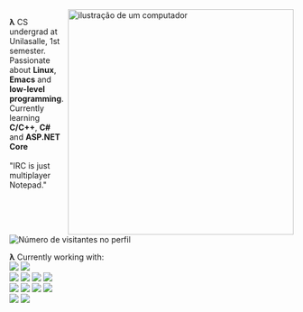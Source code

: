 <img src="https://external-content.duckduckgo.com/iu/?u=http%3A%2F%2Fxahlee.info%2Femacs%2Fmisc%2Fi%2FMarisa_Kirisame_emacs_magic.png&f=1&nofb=1&ipt=bf2a8b9dd038a05e93c296c2eb00efe96013136a619c44eeeb832284d6a938a2&ipo=images" alt="ilustração de um computador" min-width="400px" max-width="400px" width="400px" align="right">

<p align="left"> 
<b>λ</b> CS undergrad at Unilasalle, 1st semester. Passionate about <b>Linux</b>, <b>Emacs</b> and <b>low-level programming</b>.<br>Currently learning <b>C/C++</b>, <b>C#</b> and <b>ASP.NET Core</b><br><br>
"IRC is just multiplayer Notepad."
<p>

<img src="https://profile-counter.glitch.me/DiogoBnfr/count.svg" alt="Número de visitantes no perfil"/>

<b>λ</b> Currently working with:<br>
<img src="https://img.shields.io/badge/Arch%20Linux-1793D1?logo=arch-linux&logoColor=fff&style=for-the-badge"/>
<img src="https://img.shields.io/badge/Windows-0078D6?style=for-the-badge&logo=windows&logoColor=white"/><br>
<img src="https://img.shields.io/badge/-Emacs-7F5AB6?logo=gnuemacs&logoColor=white&style=for-the-badge"/>
<img src="https://img.shields.io/badge/c-%2300599C.svg?style=for-the-badge&logo=c&logoColor=white" />
<img src="https://img.shields.io/badge/c%23-%23239120.svg?style=for-the-badge&logo=csharp&logoColor=white" />
<img src="https://img.shields.io/badge/.NET-5C2D91?style=for-the-badge&logo=.net&logoColor=white"/><br>
<img src="https://img.shields.io/badge/javascript-%23323330.svg?style=for-the-badge&logo=javascript&logoColor=%23F7DF1E" />
<img src="https://img.shields.io/badge/react-%2320232a.svg?style=for-the-badge&logo=react&logoColor=%2361DAFB"/>
<img src="https://img.shields.io/badge/html5-%23E34F26.svg?style=for-the-badge&logo=html5&logoColor=white" />
<img src="https://img.shields.io/badge/css3-%231572B6.svg?style=for-the-badge&logo=css3&logoColor=white" /><br>
<img src="https://img.shields.io/badge/git-%23F05033.svg?style=for-the-badge&logo=git&logoColor=white" />
<img src="https://img.shields.io/badge/github-%23121011.svg?style=for-the-badge&logo=github&logoColor=white" />
